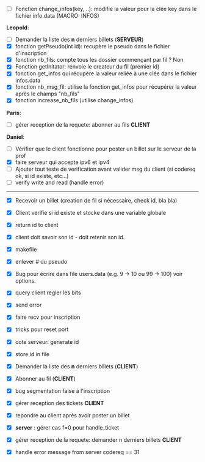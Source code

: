 - [ ] Fonction change_infos(key, ..): modifie la valeur pour la clée key dans le fichier info.data (MACRO: INFOS)

**Leopold**:
- [ ] Demander la liste des **n** derniers billets (**SERVEUR**)
- [x] fonction getPseudo(int id): recupère le pseudo dans le fichier d'inscription
- [x] fonction nb_fils: compte tous les dossier commençant par fil ? Non
- [x] Fonction getInitator: renvoie le createur du fil (premier id)
- [x] fonction get_infos qui récupère la valeur reliée à une clée dans le fichier infos.data
- [x] fonction nb_msg_fil: utilise la fonction get_infos pour récupérer la valeur après le champs "nb_fils"
- [x] fonction increase_nb_fils (utilise change_infos)

**Paris**:
- [ ] gérer reception de la requete: abonner au fils **CLIENT**

**Daniel**:
- [ ] Vérifier que le client fonctionne pour poster un billet sur le serveur de la prof
- [x] faire serveur qui accepte ipv6 et ipv4
- [ ] Ajouter tout teste de verification avant valider msg du client (si codereq ok, si id existe, etc...)
- [ ] verify write and read (handle error)

---

- [x] Recevoir un billet (creation de fil si nécessaire, check id, bla bla)
- [x] Client verifie si id existe et stocke dans une variable globale
- [x] return id to client
- [x] client doit savoir son id - doit retenir son id.
- [x] makefile
- [x] enlever # du pseudo
- [x] Bug pour écrire dans file users.data (e.g. 9 -> 10 ou 99 -> 100) voir options.
- [x] query client regler les bits
- [x] send error
- [x] faire recv pour inscription
- [x] tricks pour reset port
- [x] cote serveur: generate id
- [x] store id in file
- [x] Demander la liste des **n** derniers billets (**CLIENT**)
- [x] Abonner au fil (**CLIENT**)
- [x] bug segmentation false à l'inscription
- [x] gérer reception des tickets **CLIENT**
- [x] repondre au client après avoir poster un billet
- [x] **server** : gérer cas f=0 pour handle_ticket
- [x] gérer reception de la requete: demander n derniers billets **CLIENT**
- [x] handle error message from server codereq == 31 



